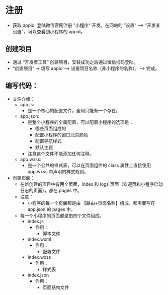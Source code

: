 # 注册

* 获取 appid, 登陆微信官网注册 ”小程序“ 开发。在网站的 ”设置“ --&gt; "开发者设置"，可以查看到小程序的 appid。   

## 创建项目

* 通过 “开发者工具” 创建项目，安装成功之后通过微信扫码登陆。
* “创建项目” -&gt; 填写 appid --&gt; 设置项目名称（非小程序的名称），--&gt; 完成。

## 编写代码：

* 文件介绍：
  * app.js:
    * 是一个核心的配置文件，全局只能有一个存在。
  * app.json:
    * 是整个小程序的全局配置，可以配置小程序的选项是：
      * 哪些页面组成的
      * 配置小程序的窗口北京颜色
      * 配置导航样式
      * 默认主题
    * 注意这个文件不能添加任何注释。
  * app.wxss:
    * 是一个公共的样式表，可以在页面组件的 class 属性上直接使用 app.wxss 中声明的样式规则。
* 创建页面：
  * 在新创建的项目中有两个页面，index 和 logs 页面（欢迎页和小程序启动日志的页面），都在 pages 中。
  * 注意：
    * 小程序的每一个页面都是由 【路由+页面名称】组成，都需要写在 app.json 的 pages 中。
  * 每一个小程序的页面都是由四个文件组成。
    * index.js
      * 作用：
        * 脚本文件
    * index.wxml
      * 作用：
        * 配置文件
    * index.wxss
      * 作用：
        * 样式表
    * index.json
      * 作用：
        * 页面结构文件

